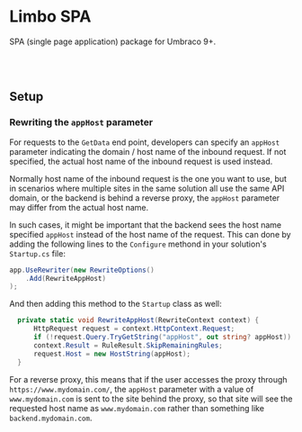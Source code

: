 # Limbo SPA

SPA (single page application) package for Umbraco 9+.




<br /><br />

## Setup

### Rewriting the `appHost` parameter

For requests to the `GetData` end point, developers can specify an `appHost` parameter indicating the domain / host name of the inbound request. If not specified, the actual host name of the inbound request is used instead.

Normally host name of the inbound request is the one you want to use, but in scenarios where multiple sites in the same solution all use the same API domain, or the backend is behind a reverse proxy, the `appHost` parameter may differ from the actual host name.

In such cases, it might be important that the backend sees the host name specified `appHost` instead of the host name of the request. This can done by adding the following lines to the `Configure` methond in your solution's `Startup.cs` file:

```csharp
app.UseRewriter(new RewriteOptions()
    .Add(RewriteAppHost)
);
```

And then adding this method to the `Startup` class as well:

```csharp
  private static void RewriteAppHost(RewriteContext context) {
      HttpRequest request = context.HttpContext.Request;
      if (!request.Query.TryGetString("appHost", out string? appHost)) return;
      context.Result = RuleResult.SkipRemainingRules;
      request.Host = new HostString(appHost);
  }
```

For a reverse proxy, this means that if the user accesses the proxy through `https://www.mydomain.com/`, the `appHost` parameter with a value of `www.mydomain.com` is sent to the site behind the proxy, so that site will see the requested host name as `www.mydomain.com` rather than something like `backend.mydomain.com`.
